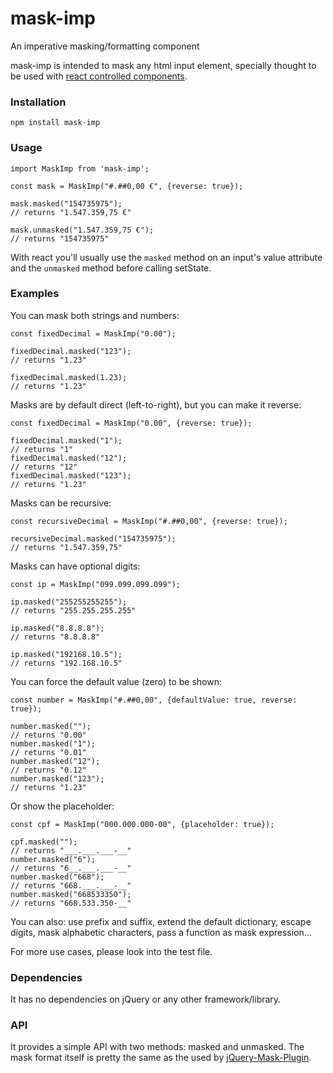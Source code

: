 # mask-imp

An imperative masking/formatting component

mask-imp is intended to mask any html input element, specially thought to be used with [react controlled components](https://reactjs.org/docs/forms.html#controlled-components).

### Installation

`npm install mask-imp`

### Usage

```
import MaskImp from 'mask-imp';

const mask = MaskImp("#.##0,00 €", {reverse: true});

mask.masked("154735975");
// returns "1.547.359,75 €"

mask.unmasked("1.547.359,75 €");
// returns "154735975"
```

With react you'll usually use the `masked` method on an input's value attribute and the `unmasked` method before calling setState.

### Examples

You can mask both strings and numbers:
```
const fixedDecimal = MaskImp("0.00");

fixedDecimal.masked("123");
// returns "1.23"

fixedDecimal.masked(1.23);
// returns "1.23"
```

Masks are by default direct (left-to-right), but you can make it reverse:
```
const fixedDecimal = MaskImp("0.00", {reverse: true});

fixedDecimal.masked("1");
// returns "1"
fixedDecimal.masked("12");
// returns "12"
fixedDecimal.masked("123");
// returns "1.23"
```

Masks can be recursive:
```
const recursiveDecimal = MaskImp("#.##0,00", {reverse: true});

recursiveDecimal.masked("154735975");
// returns "1.547.359,75"
```

Masks can have optional digits:
```
const ip = MaskImp("099.099.099.099");

ip.masked("255255255255");
// returns "255.255.255.255"

ip.masked("8.8.8.8");
// returns "8.8.8.8"

ip.masked("192168.10.5");
// returns "192.168.10.5"
```

You can force the default value (zero) to be shown:
```
const number = MaskImp("#.##0,00", {defaultValue: true, reverse: true});

number.masked("");
// returns "0.00"
number.masked("1");
// returns "0.01"
number.masked("12");
// returns "0.12"
number.masked("123");
// returns "1.23"
```

Or show the placeholder:
```
const cpf = MaskImp("000.000.000-00", {placeholder: true});

cpf.masked("");
// returns "___.___.___-__"
number.masked("6");
// returns "6__.___.___-__"
number.masked("668");
// returns "668.___.___-__"
number.masked("668533350");
// returns "668.533.350-__"
```

You can also: use prefix and suffix, extend the default dictionary, escape digits, mask alphabetic characters, pass a function as mask expression...

For more use cases, please look into the test file.

### Dependencies
It has no dependencies on jQuery or any other framework/library.

### API
It provides a simple API with two methods: masked and unmasked. The mask format itself is pretty the same as the used by [jQuery-Mask-Plugin](https://github.com/igorescobar/jQuery-Mask-Plugin).
